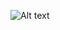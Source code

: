 ![Alt text](https://spotify-recently-played-readme.vercel.app/api?user=31dobdnrbmgsd4p7noxn2z7nxvsa&width={width})
